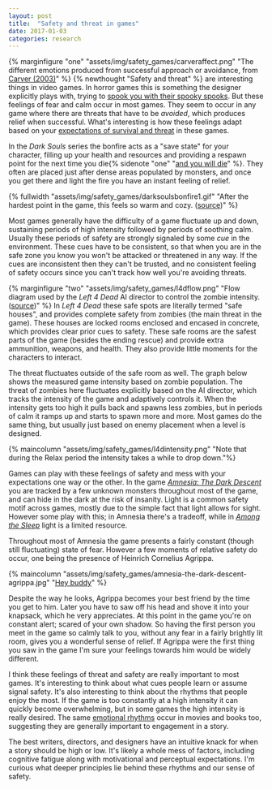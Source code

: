 ```yaml
---
layout: post
title:  "Safety and threat in games"
date: 2017-01-03
categories: research
---
```


{% marginfigure "one" "assets/img/safety_games/carveraffect.png" "The different emotions produced from successful approach or avoidance, from <a href='http://www.psy.miami.edu/faculty/ccarver/pPleasure.pdf'>Carver (2003)</a>" %}
{% newthought "Safety and threat" %} are interesting things in video games. In horror games this is something the designer explicitly plays with, trying to [spook you with their spooky spooks](https://youtu.be/vQN4UHM_PoU?t=4m40s). But these feelings of fear and calm occur in most games. They seem to occur in any game where there are threats that have to be *avoided*, which produces relief when successful. What's interesting is how these feelings adapt based on your [expectations of survival and threat](https://www.ncbi.nlm.nih.gov/pmc/articles/PMC4364301/) in these games.

In the *Dark Souls* series the bonfire acts as a "save state" for your character, filling up your health and resources and providing a respawn point for the next time you die{% sidenote "one" "[and you will die](https://www.youtube.com/watch?v=wYbOVTQnbAA)" %}. They often are placed just after dense areas populated by monsters, and once you get there and light the fire you have an instant feeling of relief.

{% fullwidth "assets/img/safety_games/darksoulsbonfire1.gif" "After the hardest point in the game, this feels so warm and cozy. (<a href='http://zedotagger.deviantart.com/art/Dark-Souls-Solaire-537366036'>source</a>)" %}

Most games generally have the difficulty of a game fluctuate up and down, sustaining periods of high intensity followed by periods of soothing calm. Usually these periods of safety are strongly signaled by some *cue* in the environment. These cues have to be consistent, so that when you are in the safe zone you know you won't be attacked or threatened in any way. If the cues are inconsistent then they can't be trusted, and no consistent feeling of safety occurs since you can't track how well you're avoiding threats.

{% marginfigure "two" "assets/img/safety_games/l4dflow.png" "Flow diagram used by the *Left 4 Dead* AI director to control the zombie intensity. (<a href='http://www.valvesoftware.com/publications/2009/ai_systems_of_l4d_mike_booth.pdf'>source</a>)" %}
In *Left 4 Dead* these safe spots are literally termed "safe houses", and provides complete safety from zombies (the main threat in the game). These houses are locked rooms enclosed and encased in concrete, which provides clear prior cues to safety. These safe rooms are the safest parts of the game (besides the ending rescue) and provide extra ammunition, weapons, and health. They also provide little moments for the characters to interact.

The threat fluctuates outside of the safe room as well. The graph below shows the measured game intensity based on zombie population. The threat of zombies here fluctuates explicitly based on the AI director, which tracks the intensity of the game and adaptively controls it. When the intensity gets too high it pulls back and spawns less zombies, but in periods of calm it ramps up and starts to spawn more and more. Most games do the same thing, but usually just based on enemy placement when a level is designed.

{% maincolumn "assets/img/safety_games/l4dintensity.png" "Note that during the Relax period the intensity takes a while to drop down."%}

Games can play with these feelings of safety and mess with your expectations one way or the other. In the game [*Amnesia: The Dark Descent*](https://www.youtube.com/watch?v=9jWsiyXoTz0) you are tracked by a few unknown monsters throughout most of the game, and can hide in the dark at the risk of insanity. Light is a common safety motif across games, mostly due to the simple fact that light allows for sight. However some play with this; in Amnesia there's a tradeoff, while in [*Among the Sleep*](https://en.wikipedia.org/wiki/Among_the_Sleep) light is a limited resource.

Throughout most of Amnesia the game presents a fairly constant (though still fluctuating) state of fear. However a few moments of relative safety do occur, one being the presence of Heinrich Cornelius Agrippa.

{% maincolumn "assets/img/safety_games/amnesia-the-dark-descent-agrippa.jpg" "<a href='https://youtu.be/syBkLLe-_nk?t=4m33s'>Hey buddy</a>" %}

Despite the way he looks, Agrippa becomes your best friend by the time you get to him. Later you have to saw off his head and shove it into your knapsack, which he very appreciates. At this point in the game you're on constant alert; scared of your own shadow. So having the first person you meet in the game so calmly talk to you, without any fear in a fairly brightly lit room, gives you a wonderful sense of relief. If Agrippa were the first thing you saw in the game I'm sure your feelings towards him would be widely different.

I think these feelings of threat and safety are really important to most games. It's interesting to think about what cues people learn or assume signal safety. It's also interesting to think about the rhythms that people enjoy the most. If the game is too constantly at a high intensity it can quickly become overwhelming, but in some games the high intensity is really desired. The same [emotional rhythms](http://hedonometer.org/books/v3/1777/) occur in movies and books too, suggesting they are generally important to engagement in a story.

The best writers, directors, and designers have an intuitive knack for when a story should be high or low. It's likely a whole mess of factors, including cognitive fatigue along with motivational and perceptual expectations. I'm curious what deeper principles lie behind these rhythms and our sense of safety.
